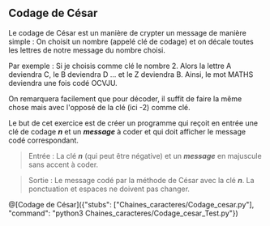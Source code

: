 ## Codage de César

Le codage de César est un manière de crypter un message de manière simple : On choisit un nombre (appelé clé de codage) et on décale toutes les lettres de notre message du nombre choisi.

Par exemple : Si je choisis comme clé le nombre 2. Alors la lettre A deviendra C, le B deviendra D ... et le Z deviendra B.
Ainsi, le mot MATHS deviendra une fois codé OCVJU.

On remarquera facilement que pour décoder, il suffit de faire la même chose mais avec l'opposé de la clé (ici -2) comme clé.

Le but de cet exercice est de créer un programme qui reçoit en entrée une clé de codage ***n*** et un ***message*** à coder et qui doit afficher le message codé correspondant.

> Entrée : La clé ***n*** (qui peut être négative) et un ***message*** en majuscule sans accent à coder.

> Sortie : Le message codé par la méthode de César avec la clé ***n***. La ponctuation et espaces ne doivent pas changer.

@[Codage de César]({"stubs": ["Chaines_caracteres/Codage_cesar.py"], "command": "python3 Chaines_caracteres/Codage_cesar_Test.py"})
